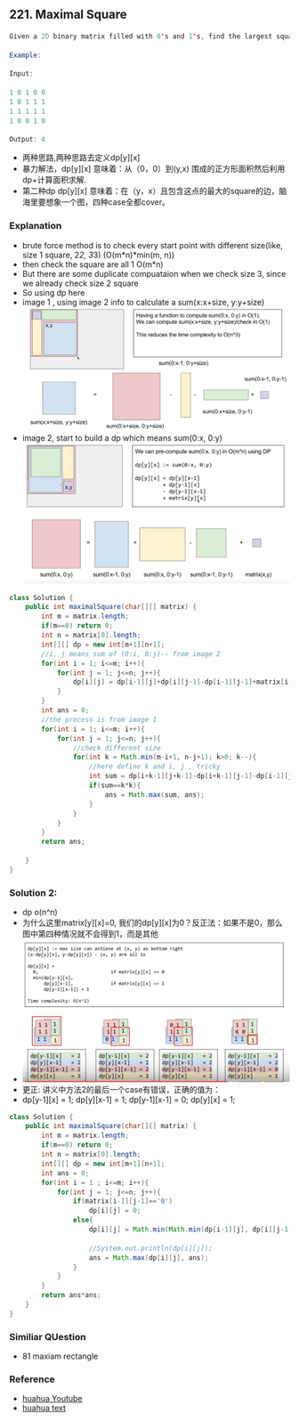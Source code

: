 ## 221. Maximal Square
```java
Given a 2D binary matrix filled with 0's and 1's, find the largest square containing only 1's and return its area.

Example:

Input: 

1 0 1 0 0
1 0 1 1 1
1 1 1 1 1
1 0 0 1 0

Output: 4

```
- 两种思路,两种思路去定义dp[y][x]
- 暴力解法，dp[y][x] 意味着：从（0，0）到(y,x) 围成的正方形面积然后利用dp+计算面积求解.
- 第二种dp dp[y][x] 意味着：在（y，x）且包含这点的最大的square的边，脑海里要想象一个图，四种case全都cover。

### Explanation
- brute force method is to check every start point with different size(like, size 1 square, 2*2, 3*3) (O(m*n)*min(m, n))
- then check the square are all 1 O(m*n)
- But there are some duplicate compuataion when we check size 3, since we already check size 2 square
- So using dp here
- image 1 , using image 2 info to calculate a sum(x:x+size, y:y+size)
![](images/dp1.png)
- image 2, start to build a dp which means sum(0:x, 0:y)
![](images/dp2.png)
```java
class Solution {
    public int maximalSquare(char[][] matrix) {
        int m = matrix.length;
        if(m==0) return 0;
        int n = matrix[0].length;
        int[][] dp = new int[m+1][n+1];
        //i, j means sum of (0:i, 0:j)-- from image 2
        for(int i = 1; i<=m; i++){
            for(int j = 1; j<=n; j++){
                dp[i][j] = dp[i-1][j]+dp[i][j-1]-dp[i-1][j-1]+matrix[i-1][j-1]-'0';
            }
        }
        int ans = 0;
        //the process is from image 1
        for(int i = 1; i<=m; i++){
            for(int j = 1; j<=n; j++){
                //check different size
                for(int k = Math.min(m-i+1, n-j+1); k>0; k--){
                    //here define k and i, j , tricky
                    int sum = dp[i+k-1][j+k-1]-dp[i+k-1][j-1]-dp[i-1][j+k-1]+dp[i-1][j-1];
                    if(sum==k*k){
                        ans = Math.max(sum, ans);
                    }
                }
            }
        }
        return ans;
        
    }
}
```

### Solution 2:
- dp o(n^n)
- 为什么这里matrix[y][x]=0, 我们的dp[y][x]为0？反正法：如果不是0，那么图中第四种情况就不会得到1，而是其他
- ![](images/max_square.PNG)
- 更正:  讲义中方法2的最后一个case有错误，正确的值为：
- dp[y-1][x] = 1;  dp[y][x-1] = 1; dp[y-1][x-1] = 0; dp[y][x] = 1;
```java
class Solution {
    public int maximalSquare(char[][] matrix) {
        int m = matrix.length;
        if(m==0) return 0;
        int n = matrix[0].length;
        int[][] dp = new int[m+1][n+1];
        int ans = 0;
        for(int i = 1 ; i<=m; i++){
            for(int j = 1; j<=n; j++){
                if(matrix[i-1][j-1]=='0')
                    dp[i][j] = 0;
                else{
                    dp[i][j] = Math.min(Math.min(dp[i-1][j], dp[i][j-1]), dp[i-1][j-1])+1;
                    
                    //System.out.println(dp[i][j]);
                    ans = Math.max(dp[i][j], ans);
                }
            }
        }
        return ans*ans;
    }
}
```

### Similiar QUestion
- 81 maxiam rectangle

### Reference
- [huahua Youtube](https://www.youtube.com/watch?v=vkFUB--OYy0)
- [huahua text](http://zxi.mytechroad.com/blog/dynamic-programming/leetcode-221-maximal-square/)
